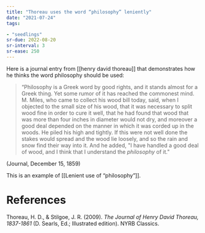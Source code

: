 ```yaml
---
title: "Thoreau uses the word “philosophy” leniently"
date: "2021-07-24"
tags:

- "seedlings"
sr-due: 2022-08-20
sr-interval: 3
sr-ease: 250
---
```


Here is a journal entry from [[henry david thoreau]] that demonstrates how he thinks the word philosophy should be used:

> “Philosophy is a Greek word by good rights, and it stands almost for a Greek thing. Yet some rumor of it has reached the commonest mind. M. Miles, who came to collect his wood bill today, said, when I objected to the small size of his wood, that it was necessary to split wood fine in order to cure it well, that he had found that wood that was more than four inches in diameter would not dry, and moreover a good deal depended on the manner in which it was corded up in the woods. He piled his high and tightly. If this were not well done the stakes would spread and the wood lie loosely, and so the rain and snow find their way into it. And he added, "I have handled a good deal of wood, and I think that I understand the *philosophy* of it."

(Journal, December 15, 1859)

This is an example of [[Lenient use of “philosophy”]].

# References

Thoreau, H. D., & Stilgoe, J. R. (2009). *The Journal of Henry David Thoreau, 1837-1861* (D. Searls, Ed.; Illustrated edition). NYRB Classics.
